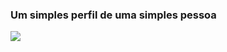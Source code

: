 ### Um simples perfil de uma simples pessoa


<div> 
  <a href="https://linktr.ee/g0uvea" target="_blank"><img src="https://img.shields.io/badge/LinkTree-0eb50e?style=for-the-badge&logo=linktree&logoColor=white" target="_blank"></a>
</div>
